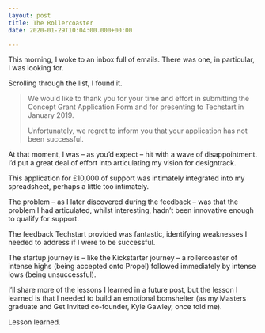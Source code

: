 ```yaml
---
layout: post
title: The Rollercoaster
date: 2020-01-29T10:04:00.000+00:00

---
```

This morning, I woke to an inbox full of emails. There was one, in particular, I was looking for.

Scrolling through the list, I found it.

> We would like to thank you for your time and effort in submitting the Concept Grant Application Form and for presenting to Techstart in January 2019.
> 
> Unfortunately, we regret to inform you that your application has not been successful.

At that moment, I was – as you’d expect – hit with a wave of disappointment. I’d put a great deal of effort into articulating my vision for designtrack.

This application for £10,000 of support was intimately integrated into my spreadsheet, perhaps a little too intimately.

The problem – as I later discovered during the feedback – was that the problem I had articulated, whilst interesting, hadn’t been innovative enough to qualify for support.

The feedback Techstart provided was fantastic, identifying weaknesses I needed to address if I were to be successful.

The startup journey is – like the Kickstarter journey – a rollercoaster of intense highs (being accepted onto Propel) followed immediately by intense lows (being unsuccessful).

I’ll share more of the lessons I learned in a future post, but the lesson I learned is that I needed to build an emotional bomshelter (as my Masters graduate and Get Invited co-founder, Kyle Gawley, once told me).

Lesson learned.